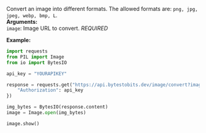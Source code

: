 Convert an image into different formats. The allowed formats are: `png, jpg, jpeg, webp, bmp, L`.  
**Arguments:**  
`image`: Image URL to convert. *REQUIRED*  

**Example:**
```py
import requests
from PIL import Image
from io import BytesIO

api_key = "YOURAPIKEY"

response = requests.get("https://api.bytestobits.dev/image/convert?image=https://i.imgur.com/fItNMCG.png&to=L", headers={
    "Authorization": api_key
})

img_bytes = BytesIO(response.content)
image = Image.open(img_bytes)

image.show()
```